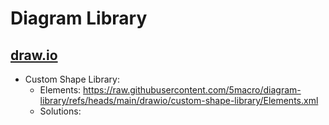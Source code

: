 # Diagram Library

## [draw.io](https://app.diagrams.net/)

- Custom Shape Library:
    - Elements: https://raw.githubusercontent.com/5macro/diagram-library/refs/heads/main/drawio/custom-shape-library/Elements.xml
    - Solutions:
